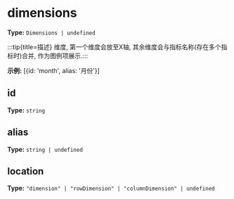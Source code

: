 # dimensions

**Type:** `Dimensions | undefined`

:::tip{title=描述}
维度, 第一个维度会放至X轴, 其余维度会与指标名称(存在多个指标时)合并, 作为图例项展示.:::


 

**示例:**
[{id: 'month', alias: '月份'}]


 


## id

**Type:** `string`

## alias

**Type:** `string | undefined`

## location

**Type:** `"dimension" | "rowDimension" | "columnDimension" | undefined`

